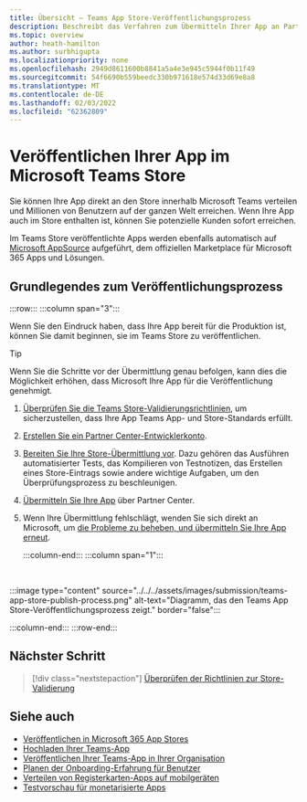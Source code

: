 ```yaml
---
title: Übersicht – Teams App Store-Veröffentlichungsprozess
description: Beschreibt das Verfahren zum Übermitteln Ihrer App an Partner Center und deren Veröffentlichung im Microsoft Teams Store (und AppSource).
ms.topic: overview
author: heath-hamilton
ms.author: surbhigupta
ms.localizationpriority: none
ms.openlocfilehash: 2949d8611600b8841a5a4e3e945c5944f0b11f49
ms.sourcegitcommit: 54f6690b559beedc330b971618e574d33d69e8a8
ms.translationtype: MT
ms.contentlocale: de-DE
ms.lasthandoff: 02/03/2022
ms.locfileid: "62362809"
---
```

# <a name="publish-your-app-to-the-microsoft-teams-store"></a>Veröffentlichen Ihrer App im Microsoft Teams Store

Sie können Ihre App direkt an den Store innerhalb Microsoft Teams verteilen und Millionen von Benutzern auf der ganzen Welt erreichen. Wenn Ihre App auch im Store enthalten ist, können Sie potenzielle Kunden sofort erreichen.

Im Teams Store veröffentlichte Apps werden ebenfalls automatisch auf [Microsoft AppSource](https://appsource.microsoft.com) aufgeführt, dem offiziellen Marketplace für Microsoft 365 Apps und Lösungen.

## <a name="understand-the-publishing-process"></a>Grundlegendes zum Veröffentlichungsprozess

:::row:::
   :::column span="3":::

Wenn Sie den Eindruck haben, dass Ihre App bereit für die Produktion ist, können Sie damit beginnen, sie im Teams Store zu veröffentlichen.

> [!TIP]
> Wenn Sie die Schritte vor der Übermittlung genau befolgen, kann dies die Möglichkeit erhöhen, dass Microsoft Ihre App für die Veröffentlichung genehmigt.

1. [Überprüfen Sie die Teams Store-Validierungsrichtlinien](~/concepts/deploy-and-publish/appsource/prepare/teams-store-validation-guidelines.md), um sicherzustellen, dass Ihre App Teams App- und Store-Standards erfüllt.
1. [Erstellen Sie ein Partner Center-Entwicklerkonto](~/concepts/deploy-and-publish/appsource/prepare/create-partner-center-dev-account.md).
1. [Bereiten Sie Ihre Store-Übermittlung vor](~/concepts/deploy-and-publish/appsource/prepare/submission-checklist.md). Dazu gehören das Ausführen automatisierter Tests, das Kompilieren von Testnotizen, das Erstellen eines Store-Eintrags sowie andere wichtige Aufgaben, um den Überprüfungsprozess zu beschleunigen.
1. [Übermitteln Sie Ihre App](/office/dev/store/add-in-submission-guide) über Partner Center.
1. Wenn Ihre Übermittlung fehlschlägt, wenden Sie sich direkt an Microsoft, um [die Probleme zu beheben, und übermitteln Sie Ihre App erneut](~/concepts/deploy-and-publish/appsource/resolve-submission-issues.md).

   :::column-end:::
   :::column span="1":::

<br>

:::image type="content" source="../../../assets/images/submission/teams-app-store-publish-process.png" alt-text="Diagramm, das den Teams App Store-Veröffentlichungsprozess zeigt." border="false":::

   :::column-end:::
:::row-end:::

## <a name="next-step"></a>Nächster Schritt

> [!div class="nextstepaction"]
> [Überprüfen der Richtlinien zur Store-Validierung](~/concepts/deploy-and-publish/appsource/prepare/teams-store-validation-guidelines.md)

## <a name="see-also"></a>Siehe auch

* [Veröffentlichen in Microsoft 365 App Stores](/office/dev/store/)
* [Hochladen Ihrer Teams-App](~/concepts/deploy-and-publish/apps-upload.md)
* [Veröffentlichen Ihrer Teams-App in Ihrer Organisation](/MicrosoftTeams/tenant-apps-catalog-teams?toc=/microsoftteams/platform/toc.json&bc=/MicrosoftTeams/breadcrumb/toc.json)
* [Planen der Onboarding-Erfahrung für Benutzer](../../design/understand-use-cases.md#plan-the-onboarding-experience)
* [Verteilen von Registerkarten-Apps auf mobilgeräten](../../../tabs/design/tabs-mobile.md#distribution)
* [Testvorschau für monetarisierte Apps](prepare/Test-preview-for-monetized-apps.md)
